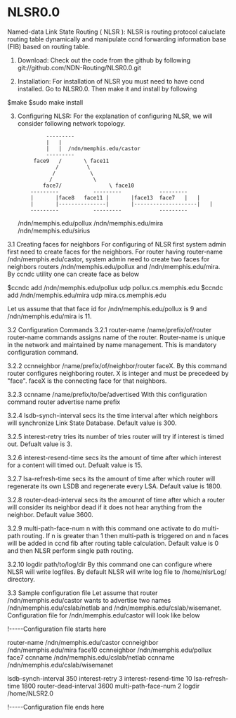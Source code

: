 NLSR0.0
=======

Named-data Link State Routing ( NLSR ):
  NLSR is routing protocol caluclate routing table dynamically and manipulate 
ccnd forwarding information base (FIB) based on routing table.

1. Download:
	Check out the code from the github by following
git://github.com/NDN-Routing/NLSR0.0.git

2. Installation:
	For installation of NLSR you must need to have ccnd installed. Go to NLSR0.0.
Then make it and install by following

$make
$sudo make install

3. Configuring NLSR:
	For the explanation of configuring NLSR, we will consider following network topology.


				---------
				|	|
				|	|  /ndn/memphis.edu/castor
				---------
			face9	/       \ face11
			       /         \
			      /           \
			     /             \
		       face7/               \ face10
		   ---------		   ---------			---------
		   |	   |face8   face11 |	   |face13	face7	|	|
		   |	   |---------------|	   |--------------------|	|
		   ---------		   ---------			---------
	/ndn/memphis.edu/pollux		/ndn/memphis.edu/mira		/ndn/memphis.edu/sirius
		

3.1 Creating faces for neighbors
	For configuring of NLSR first system admin first need to create faces for the neighbors.
For router having router-name /ndn/memphis.edu/castor, system admin need to create two faces for
neighbors routers /ndn/memphis.edu/pollux and /ndn/memphis.edu/mira. By ccndc utility one can
create face as below

$ccndc add /ndn/memphis.edu/pollux udp pollux.cs.memphis.edu
$ccndc add /ndn/memphis.edu/mira udp mira.cs.memphis.edu

Let us assume that that face id for /ndn/memphis.edu/pollux is 9 and /ndn/memphis.edu/mira is 11.

3.2 Configuration Commands
3.2.1 router-name /name/prefix/of/router
	router-name commands assigns name of the router. Router-name is unique in the network and
maintained by name management. This is mandatory configuration command.

3.2.2 ccnneighbor /name/prefix/of/neighbor/router faceX.
	By this command router configures neighboring router. X is integer and must be precedeed 
by "face". faceX is the connecting face for that neighbors.

3.2.3 ccnname /name/prefix/to/be/advertised
	With this configuration command router advertise name prefix

3.2.4 lsdb-synch-interval secs
	its the time interval after which neighbors will synchronize Link State Database. Default
value is 300.

3.2.5 interest-retry tries
	its number of tries router will try if interest is timed out. Defualt value is 3.

3.2.6 interest-resend-time secs
	its the amount of time after which interest for a content will timed out. Defualt value
is 15.

3.2.7 lsa-refresh-time secs
	its the amount of time after which router will regenerate its own LSDB and regenerate
every LSA. Default value is 1800.

3.2.8 router-dead-interval secs
	its the amounnt of time after which a router will consider its neighbor dead if it does
not hear anything from the neighbor. Default value 3600.

3.2.9 multi-path-face-num n
	with this command one activate to do multi-path routing. If n is greater than 1 then
multi-path is triggered on and n faces will be added in ccnd fib after routing table calculation.
Default value is 0 and then NLSR perform single path routing.

3.2.10 logdir path/to/log/dir
	By this command one can configure where NLSR will write logfiles. By default NLSR will
write log file to /home/nlsrLog/ directory.

3.3 Sample configuration file
	Let assume that router /ndn/memphis.edu/castor wants to advertise two names 
/ndn/memphis.edu/cslab/netlab and /ndn/memphis.edu/cslab/wisemanet. Configuration file for 
/ndn/memphis.edu/castor will look like below 

!-----Configuration file starts here

router-name /ndn/memphis.edu/castor
ccnneighbor /ndn/memphis.edu/mira face10
ccnneighbor /ndn/memphis.edu/pollux face7
ccnname /ndn/memphis.edu/cslab/netlab
ccnname /ndn/memphis.edu/cslab/wisemanet

lsdb-synch-interval 350
interest-retry 3 
interest-resend-time 10
lsa-refresh-time 1800
router-dead-interval 3600
multi-path-face-num 2 
logdir /home/NLSR2.0 

!-----Configuration file ends here
